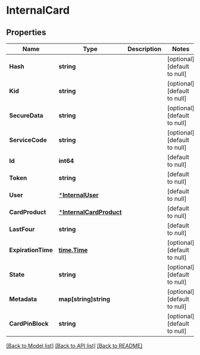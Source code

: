 # InternalCard

## Properties
Name | Type | Description | Notes
------------ | ------------- | ------------- | -------------
**Hash** | **string** |  | [optional] [default to null]
**Kid** | **string** |  | [optional] [default to null]
**SecureData** | **string** |  | [optional] [default to null]
**ServiceCode** | **string** |  | [optional] [default to null]
**Id** | **int64** |  | [default to null]
**Token** | **string** |  | [default to null]
**User** | [***InternalUser**](internal_user.md) |  | [default to null]
**CardProduct** | [***InternalCardProduct**](internal_card_product.md) |  | [default to null]
**LastFour** | **string** |  | [default to null]
**ExpirationTime** | [**time.Time**](time.Time.md) |  | [optional] [default to null]
**State** | **string** |  | [optional] [default to null]
**Metadata** | **map[string]string** |  | [optional] [default to null]
**CardPinBlock** | **string** |  | [optional] [default to null]

[[Back to Model list]](../README.md#documentation-for-models) [[Back to API list]](../README.md#documentation-for-api-endpoints) [[Back to README]](../README.md)


